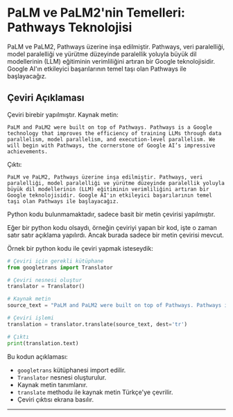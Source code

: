 # PaLM ve PaLM2'nin Temelleri: Pathways Teknolojisi

PaLM ve PaLM2, Pathways üzerine inşa edilmiştir. Pathways, veri paralelliği, model paralelliği ve yürütme düzeyinde paralellik yoluyla büyük dil modellerinin (LLM) eğitiminin verimliliğini artıran bir Google teknolojisidir. Google AI'ın etkileyici başarılarının temel taşı olan Pathways ile başlayacağız.

## Çeviri Açıklaması
Çeviri birebir yapılmıştır. Kaynak metin:
```
PaLM and PaLM2 were built on top of Pathways. Pathways is a Google technology that improves the efficiency of training LLMs through data parallelism, model parallelism, and execution-level parallelism. We will begin with Pathways, the cornerstone of Google AI’s impressive achievements.
```
Çıktı:
```
PaLM ve PaLM2, Pathways üzerine inşa edilmiştir. Pathways, veri paralelliği, model paralelliği ve yürütme düzeyinde paralellik yoluyla büyük dil modellerinin (LLM) eğitiminin verimliliğini artıran bir Google teknolojisidir. Google AI'ın etkileyici başarılarının temel taşı olan Pathways ile başlayacağız.
```
Python kodu bulunmamaktadır, sadece basit bir metin çevirisi yapılmıştır.

Eğer bir python kodu olsaydı, örneğin çeviriyi yapan bir kod, işte o zaman satır satır açıklama yapılırdı. Ancak burada sadece bir metin çevirisi mevcut. 

Örnek bir python kodu ile çeviri yapmak isteseydik:
```python
# Çeviri için gerekli kütüphane
from googletrans import Translator

# Çeviri nesnesi oluştur
translator = Translator()

# Kaynak metin
source_text = "PaLM and PaLM2 were built on top of Pathways. Pathways is a Google technology that improves the efficiency of training LLMs through data parallelism, model parallelism, and execution-level parallelism. We will begin with Pathways, the cornerstone of Google AI’s impressive achievements."

# Çeviri işlemi
translation = translator.translate(source_text, dest='tr')

# Çıktı
print(translation.text)
```
Bu kodun açıklaması:
- `googletrans` kütüphanesi import edilir.
- `Translator` nesnesi oluşturulur.
- Kaynak metin tanımlanır.
- `translate` methodu ile kaynak metin Türkçe'ye çevrilir.
- Çeviri çıktısı ekrana basılır.

---

